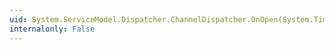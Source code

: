 ```yaml
---
uid: System.ServiceModel.Dispatcher.ChannelDispatcher.OnOpen(System.TimeSpan)
internalonly: False
---
```

